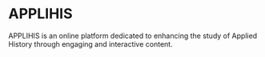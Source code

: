 # APPLIHIS
APPLIHIS is an online platform dedicated to enhancing the study of Applied History through engaging and interactive content.
